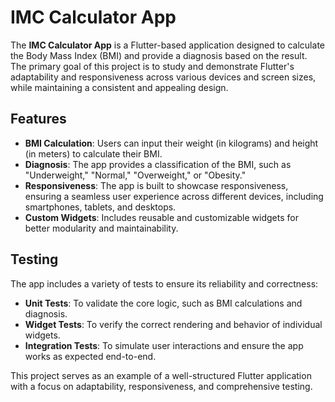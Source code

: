 # IMC Calculator App  

The **IMC Calculator App** is a Flutter-based application designed to calculate the Body Mass Index (BMI) and provide a diagnosis based on the result.  
The primary goal of this project is to study and demonstrate Flutter's adaptability and responsiveness across various devices and screen sizes, while maintaining a consistent and appealing design.

## Features  
- **BMI Calculation**: Users can input their weight (in kilograms) and height (in meters) to calculate their BMI.  
- **Diagnosis**: The app provides a classification of the BMI, such as "Underweight," "Normal," "Overweight," or "Obesity."  
- **Responsiveness**: The app is built to showcase responsiveness, ensuring a seamless user experience across different devices, including smartphones, tablets, and desktops.  
- **Custom Widgets**: Includes reusable and customizable widgets for better modularity and maintainability.  

## Testing  
The app includes a variety of tests to ensure its reliability and correctness:  
- **Unit Tests**: To validate the core logic, such as BMI calculations and diagnosis.  
- **Widget Tests**: To verify the correct rendering and behavior of individual widgets.  
- **Integration Tests**: To simulate user interactions and ensure the app works as expected end-to-end.  


This project serves as an example of a well-structured Flutter application with a focus on adaptability, responsiveness, and comprehensive testing.  